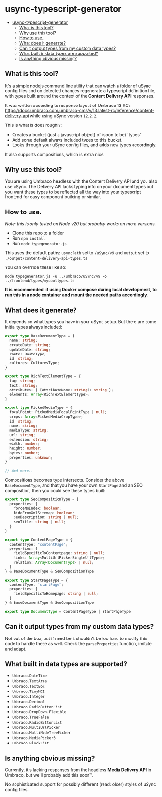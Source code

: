 # usync-typescript-generator
- [usync-typescript-generator](#usync-typescript-generator)
  - [What is this tool?](#what-is-this-tool)
  - [Why use this tool?](#why-use-this-tool)
  - [How to use.](#how-to-use)
  - [What does it generate?](#what-does-it-generate)
  - [Can it output types from my custom data types?](#can-it-output-types-from-my-custom-data-types)
  - [What built in data types are supported?](#what-built-in-data-types-are-supported)
  - [Is anything obvious missing?](#is-anything-obvious-missing)


## What is this tool?

It's a simple nodejs command line utility that can watch a folder of uSync config files and on detected changes regenerate a typescript definition file, with types built around the context of the **Content Delivery API** responses.

It was written according to response layout of Umbraco 13 RC: https://docs.umbraco.com/umbraco-cms/v/13.latest-rc/reference/content-delivery-api while using uSync version `12.2.2`.

This is what is does roughly:

- Creates a bucket (just a javascript object) of (soon to be) 'types'
- Add some default always included types to this bucket.
- Looks through your uSync config files, and adds new types accordingly.

It also supports compositions, which is extra nice.

## Why use this tool?

You are using Umbraco headless with the Content Delivery API and you also use uSync. The Delivery API lacks typing info on your document types but you want these types to be reflected all the way into your typescript frontend for easy component building or similar.

## How to use.

*Note: this is only tested on Node v20 but probably works on more versions.*

- Clone this repo to a folder
- Run `npm install`
- Run `node typegenerator.js`

This uses the default paths: `usyncPath` set to `/uSync/v9` and `output` set to `./output/content-delivery-api-types.ts`.

You can override these like so:

`node typegenerator.js -u ../umbraco/uSync/v9 -o ../frontend/types/mycooltypes.ts`

**It is recommended, if using Docker compose during local development, to run this in a node container and mount the needed paths accordingly.**

## What does it generate?

It depends on what types you have in your uSync setup. But there are some initial types always included:

```typescript
export type BaseDocumentType = {
  name: string;
  createDate: string;
  updateDate: string;
  route: RouteType;
  id: string;
  cultures: CulturesType;
}

export type RichTextElementType = {
  tag: string;
  text: string;
  attributes: { [attributeName: string]: string };
  elements: Array<RichTextElementType>;
}

export type PickedMediaType = {
  focalPoint: PickedMediaFocalPointType | null;
  crops: Array<PickedMediaCropType>;
  id: string;
  name: string;
  mediaType: string;
  url: string;
  extension: string;
  width: number;
  height: number;
  bytes: number;
  properties: unknown;
}

// And more..
```

Compositions becomes type intersects. Consider the above `BaseDocumentType`, and that you have your own `StartPage` and an SEO composition, then you could see these types built:

```typescript
export type SeoCompositionType = {
  properties: {
    forceNoIndex: boolean;
    hideFromXmlSitemap: boolean;
    seoDescription: string | null;
    seoTitle: string | null;
  }
}

export type ContentPageType = {
  contentType: "contentPage";
  properties: {
    fieldSpecificToContentpage: string | null;
    links: Array<MultiUrlPickerSingleUrlType>;
    relation: Array<DocumentType> | null;
  }
} & BaseDocumentType & SeoCompositionType

export type StartPageType = {
  contentType: "startPage";
  properties: {
    fieldSpecificToHomepage: string | null;
  }
} & BaseDocumentType & SeoCompositionType

export type DocumentType = ContentPageType | StartPageType 
```

## Can it output types from my custom data types?

Not out of the box, but if need be it shouldn't be too hard to modify this code to handle these as well. Check the `parseProperties` function, imitate and adapt.

## What built in data types are supported?

- `Umbraco.DateTime`
- `Umbraco.TextArea`
- `Umbraco.TextBox`
- `Umbraco.TinyMCE`
- `Umbraco.Integer`
- `Umbraco.Decimal`
- `Umbraco.RadioButtonList`
- `Umbraco.DropDown.Flexible`
- `Umbraco.TrueFalse`
- `Umbraco.RadioButtonList`
- `Umbraco.MultiUrlPicker`
- `Umbraco.MultiNodeTreePicker`
- `Umbraco.MediaPicker3`
- `Umbraco.BlockList`

## Is anything obvious missing?

Currently, it's lacking responses from the headless **Media Delivery API** in Umbraco, but we'll probably add this soon™.

No sophisticated support for possibly different (read: older) styles of uSync config files.